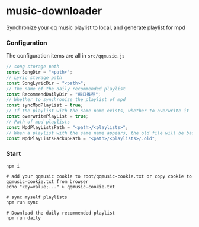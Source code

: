 # music-downloader

Synchronize your qq music playlist to local, and generate playlist for mpd

### Configuration

The configuration items are all in `src/qqmusic.js`

```javascript
// song storage path
const SongDir = "<path>";
// Lyric storage path
const SongLyricDir = "<path>";
// The name of the daily recommended playlist
const RecommendDailyDir = "每日推荐";
// Whether to synchronize the playlist of mpd
const syncMpdPlayList = true;
// If the playlist with the same name exists, whether to overwrite it
const overwritePlayList = true;
// Path of mpd playlists
const MpdPlayListsPath = "<path>/<playlists>";
// When a playlist with the same name appears, the old file will be backed up to this path
const MpdPlayListsBackupPath = "<path>/<playlists>/.old";
```

### Start

```shell
npm i

# add your qqmusic cookie to root/qqmusic-cookie.txt or copy cookie to qqmusic-cookie.txt from browser
echo "key=value;..." > qqmusic-cookie.txt

# sync myself playlists
npm run sync

# Download the daily recommended playlist
npm run daily
```
